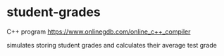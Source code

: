 # student-grades

C++ program https://www.onlinegdb.com/online_c++_compiler

simulates storing student grades and calculates their average test grade
